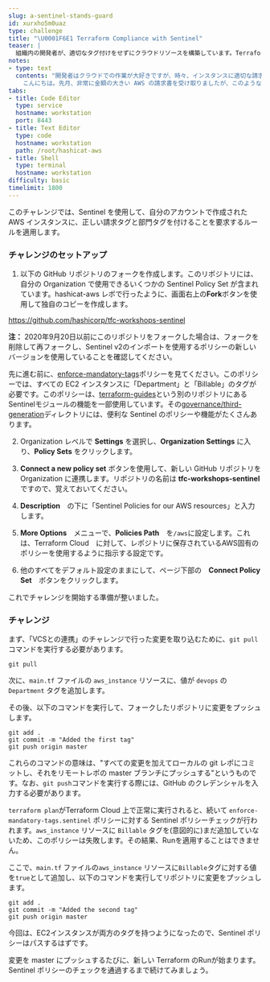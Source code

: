 ```yaml
---
slug: a-sentinel-stands-guard
id: xurxho5m0uaz
type: challenge
title: "\U0001F6E1️ Terraform Compliance with Sentinel"
teaser: |
  組織内の開発者が、適切なタグ付けをせずにクラウドリソースを構築しています。Terraform で構築されたすべての AWS インスタンスにタグ付けを強制する方法が必要です。Sentinel は Terraform のためのガバナンスエンジンです。
notes:
- type: text
  contents: "開発者はクラウドでの作業が大好きですが、時々、インスタンスに適切な請求コードや部門コードをタグ付けするのを忘れてしまうことがあります。そこで、財務部のKarenがあなたを訪ねてきました。:\n\n>\U0001F469\U0001F3FC‍\U0001F4BC\U0001F4C8
    こんにちは。先月、非常に金額の大きい AWS の請求書を受け取りましたが、このようなリソースをリクエストした部署にどうやって請求するか方法が分かりません。これを表示するためのレポートがありますが、これは全員が適切にリソースをタグ付けしないと機能しません。すべての社員がクラウドリソースに適切なタグを付けているか確認してもらえますか？"
tabs:
- title: Code Editor
  type: service
  hostname: workstation
  port: 8443
- title: Text Editor
  type: code
  hostname: workstation
  path: /root/hashicat-aws
- title: Shell
  type: terminal
  hostname: workstation
difficulty: basic
timelimit: 1800
---
```

このチャレンジでは、Sentinel を使用して、自分のアカウントで作成された AWS インスタンスに、正しい請求タグと部門タグを付けることを要求するルールを適用します。

### チャレンジのセットアップ

1. 以下の GitHub リポジトリのフォークを作成します。このリポジトリには、自分の Organization で使用できるいくつかの Sentinel Policy Set が含まれています。hashicat-aws レポで行ったように、画面右上の**Fork**ボタンを使用して独自のコピーを作成します。

https://github.com/hashicorp/tfc-workshops-sentinel

**注：** 2020年9月20日以前にこのリポジトリをフォークした場合は、フォークを削除して再フォークし、Sentinel v2のインポートを使用するポリシーの新しいバージョンを使用していることを確認してください。

先に進む前に、[enforce-mandatory-tags](https://github.com/hashicorp/tfc-workshops-sentinel/blob/master/aws/enforce-mandatory-tags.sentinel)ポリシーを見てください。このポリシーでは、すべての EC2 インスタンスに「Department」と「Billable」のタグが必要です。このポリシーは、[terraform-guides](https://github.com/hashicorp/terraform-guides)という別のリポジトリにあるSentinelモジュールの機能を一部使用しています。その[governance/third-generation](https://github.com/hashicorp/terraform-guides/tree/master/governance/third-generation)ディレクトリには、便利な Sentinel のポリシーや機能がたくさんあります。

2. Organization レベルで **Settings** を選択し、**Organization Settings** に入り、**Policy Sets** をクリックします。

3. **Connect a new policy set** ボタンを使用して、新しい GitHub リポジトリを Organization に連携します。リポジトリの名前は **tfc-workshops-sentinel** ですので、覚えておいてください。

4. **Description**　の下に「Sentinel Policies for our AWS resources」と入力します。

5. **More Options**　メニューで、**Policies Path**　を`/aws`に設定します。これは、Terraform Cloud　に対して、レポジトリに保存されているAWS固有のポリシーを使用するように指示する設定です。

6. 他のすべてをデフォルト設定のままにして、ページ下部の　**Connect Policy Set**　ボタンをクリックします。

これでチャレンジを開始する準備が整いました。

### チャレンジ

まず、「VCSとの連携」のチャレンジで行った変更を取り込むために、`git pull`コマンドを実行する必要があります。

```
git pull
```

次に、`main.tf` ファイルの `aws_instance` リソースに、値が `devops` の `Department` タグを追加します。

その後、以下のコマンドを実行して、フォークしたリポジトリに変更をプッシュします。

```
git add .
git commit -m "Added the first tag"
git push origin master
```

これらのコマンドの意味は、"すべての変更を加えてローカルの git レポにコミットし、それをリモートレポの master ブランチにプッシュする"というものです。なお、`git push`コマンドを実行する際には、GitHub のクレデンシャルを入力する必要があります。

`terraform plan`がTerraform Cloud 上で正常に実行されると、続いて `enforce-mandatory-tags.sentinel` ポリシーに対する Sentinel ポリシーチェックが行われます。`aws_instance` リソースに `Billable` タグを(意図的に)まだ追加していないため、このポリシーは失敗します。その結果、Runを適用することはできません。

ここで、`main.tf` ファイルの`aws_instance` リソースに`Billable`タグに対する値を`true`として追加し、以下のコマンドを実行してリポジトリに変更をプッシュします。

```
git add .
git commit -m "Added the second tag"
git push origin master
```

今回は、EC2インスタンスが両方のタグを持つようになったので、Sentinel ポリシーはパスするはずです。

変更を master にプッシュするたびに、新しい Terraform のRunが始まります。Sentinel ポリシーのチェックを通過するまで続けてみましょう。